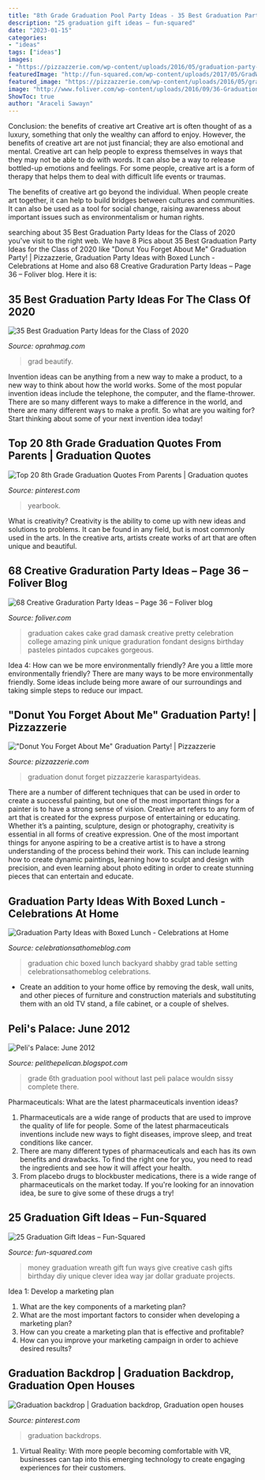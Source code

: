 ```yaml
---
title: "8th Grade Graduation Pool Party Ideas - 35 Best Graduation Party Ideas For The Class Of 2020"
description: "25 graduation gift ideas – fun-squared"
date: "2023-01-15"
categories:
- "ideas"
tags: ["ideas"]
images:
- "https://pizzazzerie.com/wp-content/uploads/2016/05/graduation-party-details-3.jpg"
featuredImage: "http://fun-squared.com/wp-content/uploads/2017/05/GradWreath.jpg"
featured_image: "https://pizzazzerie.com/wp-content/uploads/2016/05/graduation-party-details-3.jpg"
image: "http://www.foliver.com/wp-content/uploads/2016/09/36-Graduation-Cake.jpg"
ShowToc: true
author: "Araceli Sawayn"
---
```



Conclusion: the benefits of creative art
Creative art is often thought of as a luxury, something that only the wealthy can afford to enjoy. However, the benefits of creative art are not just financial; they are also emotional and mental.
Creative art can help people to express themselves in ways that they may not be able to do with words. It can also be a way to release bottled-up emotions and feelings. For some people, creative art is a form of therapy that helps them to deal with difficult life events or traumas.

The benefits of creative art go beyond the individual. When people create art together, it can help to build bridges between cultures and communities. It can also be used as a tool for social change, raising awareness about important issues such as environmentalism or human rights.

	

		
searching about 35 Best Graduation Party Ideas for the Class of 2020 you've visit to the right web. We have 8 Pics about 35 Best Graduation Party Ideas for the Class of 2020 like &quot;Donut You Forget About Me&quot; Graduation Party! | Pizzazzerie, Graduation Party Ideas with Boxed Lunch - Celebrations at Home and also 68 Creative Graduration Party Ideas – Page 36 – Foliver blog. Here it is:
		
    
## 35 Best Graduation Party Ideas For The Class Of 2020

<img loading=lazy src="https://hips.hearstapps.com/hmg-prod.s3.amazonaws.com/images/grad-1587990172.jpg?crop=0.9950248756218905xw:1xh;center,top&amp;resize=480:*" onerror="this.onerror=null;this.src='https://tse4.mm.bing.net/th?id=OIP.8wFSocwNYPc2GHDmO1J4RwHaLH&amp;pid=15.1';" alt="35 Best Graduation Party Ideas for the Class of 2020">

_Source: oprahmag.com_

>grad beautify. 

	

Invention ideas can be anything from a new way to make a product, to a new way to think about how the world works. Some of the most popular invention ideas include the telephone, the computer, and the flame-thrower. There are so many different ways to make a difference in the world, and there are many different ways to make a profit. So what are you waiting for? Start thinking about some of your next invention idea today!

    
## Top 20 8th Grade Graduation Quotes From Parents | Graduation Quotes

<img loading=lazy src="https://i.pinimg.com/736x/c2/d2/fd/c2d2fd717dfbd79bffd10f11797a0d75.jpg" onerror="this.onerror=null;this.src='https://tse3.mm.bing.net/th?id=OIP.lrVN0lV8HfCfuMGUW2P0kAHaLH&amp;pid=15.1';" alt="Top 20 8th Grade Graduation Quotes From Parents | Graduation quotes">

_Source: pinterest.com_

>yearbook. 

	

What is creativity?
Creativity is the ability to come up with new ideas and solutions to problems. It can be found in any field, but is most commonly used in the arts. In the creative arts, artists create works of art that are often unique and beautiful.

    
## 68 Creative Graduration Party Ideas – Page 36 – Foliver Blog

<img loading=lazy src="http://www.foliver.com/wp-content/uploads/2016/09/36-Graduation-Cake.jpg" onerror="this.onerror=null;this.src='https://tse3.mm.bing.net/th?id=OIP.ygc-ZTQ2RxKgeFbFwgcGRgHaKe&amp;pid=15.1';" alt="68 Creative Graduration Party Ideas – Page 36 – Foliver blog">

_Source: foliver.com_

>graduation cakes cake grad damask creative pretty celebration college amazing pink unique graduration fondant designs birthday pasteles pintados cupcakes gorgeous. 

	

Idea 4: How can we be more environmentally friendly?
Are you a little more environmentally friendly? There are many ways to be more environmentally friendly. Some ideas include being more aware of our surroundings and taking simple steps to reduce our impact.

    
## &quot;Donut You Forget About Me&quot; Graduation Party! | Pizzazzerie

<img loading=lazy src="https://pizzazzerie.com/wp-content/uploads/2016/05/graduation-party-details-3.jpg" onerror="this.onerror=null;this.src='https://tse1.mm.bing.net/th?id=OIP.Wsv-Yh0hh8TvoC9nYI5URwHaLH&amp;pid=15.1';" alt="&quot;Donut You Forget About Me&quot; Graduation Party! | Pizzazzerie">

_Source: pizzazzerie.com_

>graduation donut forget pizzazzerie karaspartyideas. 

	

There are a number of different techniques that can be used in order to create a successful painting, but one of the most important things for a painter is to have a strong sense of vision.
Creative art refers to any form of art that is created for the express purpose of entertaining or educating. Whether it’s a painting, sculpture, design or photography, creativity is essential in all forms of creative expression. One of the most important things for anyone aspiring to be a creative artist is to have a strong understanding of the process behind their work. This can include learning how to create dynamic paintings, learning how to sculpt and design with precision, and even learning about photo editing in order to create stunning pieces that can entertain and educate.

    
## Graduation Party Ideas With Boxed Lunch - Celebrations At Home

<img loading=lazy src="https://celebrationsathomeblog.com/wp-content/uploads/2014/04/graduation-party-backyard-boxed-lunch.jpg" onerror="this.onerror=null;this.src='https://tse1.mm.bing.net/th?id=OIP.EUmN3-_LKemYj6b7vWBUzgHaJ3&amp;pid=15.1';" alt="Graduation Party Ideas with Boxed Lunch - Celebrations at Home">

_Source: celebrationsathomeblog.com_

>graduation chic boxed lunch backyard shabby grad table setting celebrationsathomeblog celebrations. 

	

- Create an addition to your home office by removing the desk, wall units, and other pieces of furniture and construction materials and substituting them with an old TV stand, a file cabinet, or a couple of shelves.

    
## Peli&#039;s Palace: June 2012

<img loading=lazy src="http://2.bp.blogspot.com/-krDuTLt1R8I/T9jLx1J4RGI/AAAAAAAAAeg/ba7QRqwXrs4/s1600/6th+grade+graduation+and+pool+party+045.JPG" onerror="this.onerror=null;this.src='https://tse1.mm.bing.net/th?id=OIP.Zl-016Phe_Gv0rPffrgRugHaJ4&amp;pid=15.1';" alt="Peli&#039;s Palace: June 2012">

_Source: pelithepelican.blogspot.com_

>grade 6th graduation pool without last peli palace wouldn sissy complete there. 

	

Pharmaceuticals: What are the latest pharmaceuticals invention ideas?
1. Pharmaceuticals are a wide range of products that are used to improve the quality of life for people. Some of the latest pharmaceuticals inventions include new ways to fight diseases, improve sleep, and treat conditions like cancer.
2. There are many different types of pharmaceuticals and each has its own benefits and drawbacks. To find the right one for you, you need to read the ingredients and see how it will affect your health.
3. From placebo drugs to blockbuster medications, there is a wide range of pharmaceuticals on the market today. If you're looking for an innovation idea, be sure to give some of these drugs a try!

    
## 25 Graduation Gift Ideas – Fun-Squared

<img loading=lazy src="http://fun-squared.com/wp-content/uploads/2017/05/GradWreath.jpg" onerror="this.onerror=null;this.src='https://tse3.mm.bing.net/th?id=OIP.8ERIPmSt1jy2wlwWd8eCMwHaLD&amp;pid=15.1';" alt="25 Graduation Gift Ideas – Fun-Squared">

_Source: fun-squared.com_

>money graduation wreath gift fun ways give creative cash gifts birthday diy unique clever idea way jar dollar graduate projects. 

	

Idea 1: Develop a marketing plan
1. What are the key components of a marketing plan? 
2. What are the most important factors to consider when developing a marketing plan? 
3. How can you create a marketing plan that is effective and profitable? 
4. How can you improve your marketing campaign in order to achieve desired results?

    
## Graduation Backdrop | Graduation Backdrop, Graduation Open Houses

<img loading=lazy src="https://i.pinimg.com/736x/97/aa/fd/97aafd8f1e7ff57594cbe77100ef299c.jpg" onerror="this.onerror=null;this.src='https://tse2.mm.bing.net/th?id=OIP.zcLr9eATbVHyLiXKG0zKngHaKA&amp;pid=15.1';" alt="Graduation backdrop | Graduation backdrop, Graduation open houses">

_Source: pinterest.com_

>graduation backdrops. 

	

1. Virtual Reality: With more people becoming comfortable with VR, businesses can tap into this emerging technology to create engaging experiences for their customers.

